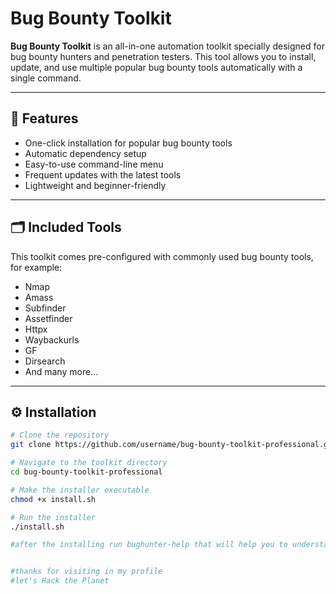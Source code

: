 # Bug Bounty Toolkit 

**Bug Bounty Toolkit** is an all-in-one automation toolkit specially designed for bug bounty hunters and penetration testers. This tool allows you to install, update, and use multiple popular bug bounty tools automatically with a single command.

---

## 📌 **Features**

- One-click installation for popular bug bounty tools
- Automatic dependency setup
- Easy-to-use command-line menu
- Frequent updates with the latest tools
- Lightweight and beginner-friendly

---

## 🗂️ **Included Tools**

This toolkit comes pre-configured with commonly used bug bounty tools, for example:
- Nmap
- Amass
- Subfinder
- Assetfinder
- Httpx
- Waybackurls
- GF
- Dirsearch
- And many more...

---

## ⚙️ **Installation**

```bash
# Clone the repository
git clone https://github.com/username/bug-bounty-toolkit-professional.git

# Navigate to the toolkit directory
cd bug-bounty-toolkit-professional

# Make the installer executable
chmod +x install.sh

# Run the installer
./install.sh

#after the installing run bughunter-help that will help you to understand how to use these tools


#thanks for visiting in my profile
#let's Hack the Planet
